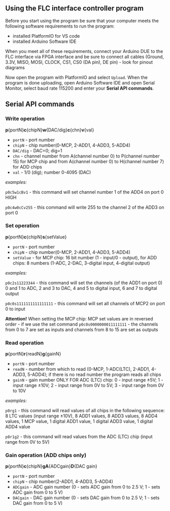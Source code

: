 ## Using the FLC interface controller program

Before you start using the program be sure that your computer meets the following software requirements to run the program:
- installed PlatformIO for VS code
- installed Arduino Software IDE

When you meet all of these requirements, connect your Arduino DUE to the FLC interface via FPGA interface and be sure to connect all cables (Ground, 3.3V, MISO, MOSI, CLOCK, CS1, CS0 (DA pin), DE pin) - look for pinout diagrams

Now open the program with PlatformIO and select `Upload`. When the program is done uploading, open Arduino Software IDE and open Serial Monitor, select baud rate 115200 and enter your **Serial API commands**.


## Serial API commands

### Write operation
**p**{portN}**c**{chipN}**w**{DAC/dig}**c**{chn}**v**{val} 

- `portN` - port number
- `chipN` - chip number(0-MCP, 2-ADD1, 4-ADD3, 5-ADD4)
- `DAC/dig` - DAC=0; dig=1
- `chn` - channel number from A(channel number 0) to P(channel number 15) for MCP chip and from A(channel number 0) to H(channel number 7) for ADD chips
- `val` - 1/0 (dig); number 0-4095 (DAC)

*examples:*

 `p0c5w1cBv1` - this command will set channel number 1 of the ADD4 on port 0 HIGH

 `p0c4w0cCv255` - this command will write 255 to the channel 2 of the ADD3 on port 0

### Set operation
**p**{portN}**c**{chipN}**s**{setValue}

- `portN` - port number
- `chipN` - chip number(0-MCP, 2-ADD1, 4-ADD3, 5-ADD4)
- `setValue` - for MCP chip: 16 bit number (1 - input/0 - output), for ADD chips: 8 numbers (1-ADC, 2-DAC, 3-digital input, 4-digital output)

*examples:*

 `p0c2s11223344` - this command will set the channels (of the ADD1 on port 0) 0 and 1 to ADC, 2 and 3 to DAC, 4 and 5 to digital input, 6 and 7 to digital output

 `p0c0s1111111111111111` - this command will set all channels of MCP2 on port 0 to input

 **Attention!**
 When setting the MCP chip: MCP set values are in reversed order - if we use the set command `p0c0s0000000011111111` - the channels from 0 to 7 are set as inputs and channels from 8 to 15 are set as outputs

### Read operation
**p**{portN}**r**{readN}**g**{gainN}

- `portN` - port number
- `readN` - number from which to read (0-MCP, 1-ADC(LTC), 2-ADD1, 4-ADD3, 5-ADD4); if there is no read number the program reads all chips
- `gainN` - gain number ONLY FOR ADC (LTC) chip: 0 - input range ±5V; 1 - input range ±10V; 2 - input range from 0V to 5V; 3 - input range from 0V to 10V

*examples:*

`p0rg1` - this command will read values of all chips in the following sequence: 8 LTC values (input range ±10V), 8 ADD1 values, 8 ADD3 values, 8 ADD4 values, 1 MCP value, 1 digital ADD1 value, 1 digital ADD3 value, 1 digital ADD4 value

`p0r1g2` - this command will read values from the ADC (LTC) chip (input range from 0V to 5V)

### Gain operation (ADD chips only)
**p**{portN}**c**{chipN}**gA**{ADCgain}**D**{DAC gain}

- `portN` - port number
- `chipN` - chip number(2-ADD1, 4-ADD3, 5-ADD4)
- `ADCgain` - ADC gain number (0 - sets ADC gain from 0 to 2.5 V; 1 - sets ADC gain from 0 to 5 V)
- `DACgain` - DAC gain number (0 - sets DAC gain from 0 to 2.5 V; 1 - sets DAC gain from 0 to 5 V)

